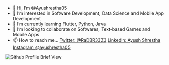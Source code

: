- 👋 Hi, I’m @Ayushrestha05
- 👀 I’m interested in Software Development, Data Science and Mobile App Development
- 🌱 I’m currently learning Flutter, Python, Java
- 💞️ I’m looking to collaborate on Softwares, Text-based Games and Mobile Apps
- 📫 How to reach me... [Twitter: @RaDBR33Z3](https://twitter.com/RaDBR33Z3)  [LinkedIn: Ayush Shrestha](https://www.linkedin.com/in/ayushrestha05/) [Instagram @ayushrestha05](https://www.instagram.com/ayushrestha05/)

![Github Profile Brief View](https://github-readme-stats.vercel.app/api?username=ayushrestha05&show_icons=true&theme=radical&border_radius=10)

